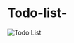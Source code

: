 # Todo-list-


![Todo List](https://user-images.githubusercontent.com/105481794/173208462-99cdb473-5a0f-431a-80a3-5095ad4f8ec5.gif)
